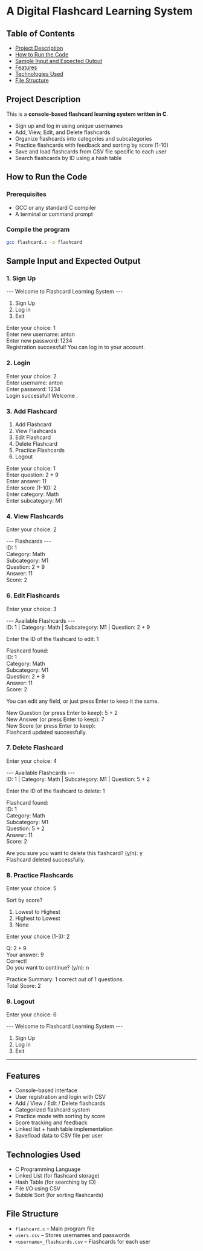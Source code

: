 # A Digital Flashcard Learning System

## Table of Contents
- [Project Description](#project-description)
- [How to Run the Code](#how-to-run-the-code)
- [Sample Input and Expected Output](#sample-input-and-expected-output)
- [Features](#features)
- [Technologies Used](#technologies-used)
- [File Structure](#file-structure)


## Project Description

This is a **console-based flashcard learning system written in C**.
- Sign up and log in using unique usernames
- Add, View, Edit, and Delete flashcards
- Organize flashcards into categories and subcategories
- Practice flashcards with feedback and sorting by score (1-10)
- Save and load flashcards from CSV file specific to each user
- Search flashcards by ID using a hash table



## How to Run the Code

### Prerequisites
- GCC or any standard C compiler
- A terminal or command prompt

### Compile the program
```bash
gcc flashcard.c -o flashcard
```




## Sample Input and Expected Output
### 1. Sign Up

--- Welcome to Flashcard Learning System ---
1. Sign Up
2. Log in
3. Exit
   
Enter your choice: 1\
Enter new username: anton\
Enter new password: 1234\
Registration successful! You can log in to your account.

### 2. Login
Enter your choice: 2\
Enter username: anton\
Enter password: 1234\
Login successful! Welcome <anton>.



### 3. Add Flashcard
1. Add Flashcard
2. View Flashcards
3. Edit Flashcard
4. Delete Flashcard
5. Practice Flashcards
6. Logout
   
Enter your choice: 1\
Enter question: 2 + 9\
Enter answer: 11\
Enter score (1-10): 2\
Enter category: Math\
Enter subcategory: M1

### 4. View Flashcards
Enter your choice: 2

--- Flashcards ---\
ID: 1\
Category: Math\
Subcategory: M1\
Question: 2 + 9\
Answer: 11\
Score: 2

### 6. Edit Flashcards
Enter your choice: 3

--- Available Flashcards ---\
ID: 1 | Category: Math | Subcategory: M1 | Question: 2 + 9

Enter the ID of the flashcard to edit: 1

Flashcard found:\
ID: 1\
Category: Math\
Subcategory: M1\
Question: 2 + 9\
Answer: 11\
Score: 2

You can edit any field, or just press Enter to keep it the same.

New Question (or press Enter to keep): 5 + 2\
New Answer (or press Enter to keep): 7\
New Score (or press Enter to keep):\
Flashcard updated successfully.

### 7. Delete Flashcard
Enter your choice: 4

--- Available Flashcards ---\
ID: 1 | Category: Math | Subcategory: M1 | Question: 5 + 2

Enter the ID of the flashcard to delete: 1

Flashcard found:\
ID: 1\
Category: Math\
Subcategory: M1\
Question: 5 + 2\
Answer: 11\
Score: 2

Are you sure you want to delete this flashcard? (y/n): y\
Flashcard deleted successfully.


### 8. Practice Flashcards
Enter your choice: 5

Sort by score?
1. Lowest to Highest
2. Highest to Lowest
3. None

Enter your choice (1-3): 2

Q: 2 + 9\
Your answer: 9\
Correct!\
Do you want to continue? (y/n): n

Practice Summary: 1 correct out of 1 questions.\
Total Score: 2

### 9. Logout
Enter your choice: 6

--- Welcome to Flashcard Learning System ---
1. Sign Up
2. Log in
3. Exit

---


## Features

- Console-based interface
- User registration and login with CSV
- Add / View / Edit / Delete flashcards
- Categorized flashcard system
- Practice mode with sorting by score
- Score tracking and feedback
- Linked list + hash table implementation
- Save/load data to CSV file per user


## Technologies Used

- C Programming Language
- Linked List (for flashcard storage)
- Hash Table (for searching by ID)
- File I/O using CSV
- Bubble Sort (for sorting flashcards)


## File Structure

- `flashcard.c` – Main program file
- `users.csv` – Stores usernames and passwords
- `<username>_flashcards.csv` – Flashcards for each user










